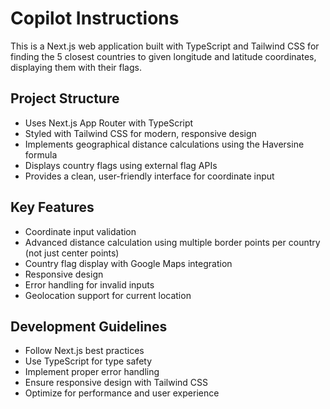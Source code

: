 # Copilot Instructions

<!-- Use this file to provide workspace-specific custom instructions to Copilot. For more details, visit https://code.visualstudio.com/docs/copilot/copilot-customization#_use-a-githubcopilotinstructionsmd-file -->

This is a Next.js web application built with TypeScript and Tailwind CSS for finding the 5 closest countries to given longitude and latitude coordinates, displaying them with their flags.

## Project Structure
- Uses Next.js App Router with TypeScript
- Styled with Tailwind CSS for modern, responsive design
- Implements geographical distance calculations using the Haversine formula
- Displays country flags using external flag APIs
- Provides a clean, user-friendly interface for coordinate input

## Key Features
- Coordinate input validation
- Advanced distance calculation using multiple border points per country (not just center points)
- Country flag display with Google Maps integration
- Responsive design
- Error handling for invalid inputs
- Geolocation support for current location

## Development Guidelines
- Follow Next.js best practices
- Use TypeScript for type safety
- Implement proper error handling
- Ensure responsive design with Tailwind CSS
- Optimize for performance and user experience
